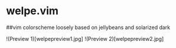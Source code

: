# welpe.vim

##vim colorscheme loosely based on jellybeans and solarized dark

!(Preview 1)[welpepreview1.jpg]
!(Preview 2)[welpepreview2.jpg]
